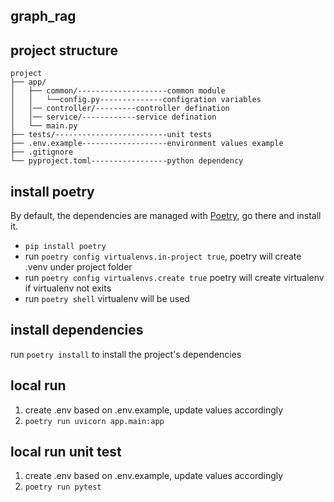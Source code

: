 ## graph_rag

## project structure
```
project
├── app/    
│   ├── common/--------------------common module
│   │   └──config.py--------------configration variables
│   │── controller/---------controller defination
│   │── service/------------service defination
│   └── main.py
├── tests/-------------------------unit tests
├── .env.example-------------------environment values example    
├── .gitignore
└── pyproject.toml-----------------python dependency
```

## install poetry
By default, the dependencies are managed with [Poetry](https://python-poetry.org/), go there and install it.

 - `pip install poetry`
 - run `poetry config virtualenvs.in-project true`, poetry will create .venv under project folder
 - run `poetry config virtualenvs.create true` poetry will create virtualenv if virtualenv not exits
 - run `poetry shell` virtualenv will be used

## install dependencies
run `poetry install` to install the project's dependencies

## local run
1. create .env based on .env.example, update values accordingly
2. `poetry run uvicorn app.main:app`

## local run unit test
1. create .env based on .env.example, update values accordingly
2. `poetry run pytest`

